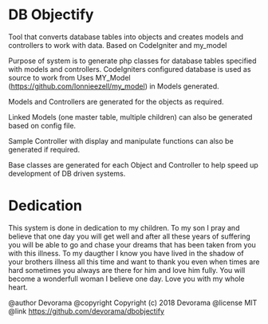 # DB Objectify
Tool that converts database tables into objects and creates models and controllers to work with data. Based on CodeIgniter and my_model

Purpose of system is to generate php classes for database tables specified with models and controllers. 
CodeIgniters configured database is used as source to work from
Uses MY_Model (https://github.com/lonnieezell/my_model) in Models generated.

Models and Controllers are generated for the objects as required.

Linked Models (one master table, multiple children) can also be generated based on config file.

Sample Controller with display and manipulate functions can also be generated if required.

Base classes are generated for each Object and Controller to help speed up development of DB driven systems.

# Dedication
This system is done in dedication to my children. 
To my son I pray and believe that one day you will get well and after all these years 
of suffering you will be able to go and chase your dreams that has been taken from you
with this illness. To my daugther I know you have lived in the shadow of your brothers
illness all this time and want to thank you even when times are hard sometimes you always 
are there for him and love him fully. You will become a wonderfull woman I believe one day.
Love you with my whole heart.
 
@author Devorama
@copyright Copyright (c) 2018  Devorama
@license MIT
@link  https://github.com/devorama/dbobjectify 
